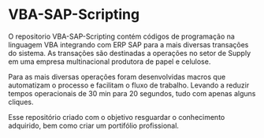 # VBA-SAP-Scripting

O repositorio VBA-SAP-Scripting contém códigos de programação na linguagem VBA integrando com ERP SAP para a mais diversas transações do sistema. As transações são destinadas a operações no setor de Supply em uma empresa multinacional produtora de papel e celulose.

Para as mais diversas operações foram desenvolvidas macros que automatizam o processo e facilitam o fluxo de trabalho. Levando a reduzir tempos operacionais de 30 min para 20 segundos, tudo com apenas alguns cliques.

Esse repositório criado com o objetivo resguardar o conhecimento adquirido, bem como criar um portifólio profissional.
